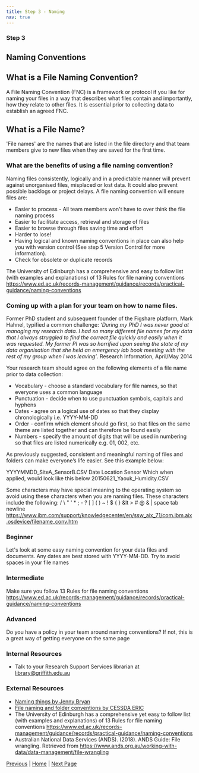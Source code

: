 ```yaml
---
title: Step 3 - Naming
nav: true
---
```


### Step 3
## Naming Conventions

## What is a File Naming Convention?

A File Naming Convention (FNC) is a framework or protocol if you like for naming your files in a way that describes what files contain and importantly, how they relate to other files. It is essential prior to collecting data to establish an agreed FNC.  

## What is a File Name? 
'File names' are the names that are listed in the file directory and that team members give to new files when they are saved for the first time.

### What are the benefits of using a file naming convention? 
Naming files consistently, logically and in a predictable manner will prevent against unorganised files, misplaced or lost data.  It could also prevent possible backlogs or project delays.  A file naming convention will ensure files are:

* Easier to process - All team members won't have to over think the file naming process 
* Easier to facilitate access, retrieval and storage of files
* Easier to browse through files saving time and effort 
* Harder to lose!
* Having logical and known naming conventions in place can also help you with version control (See step 5 Version Control for more information).
* Check for obsolete or duplicate records

The University of Edinburgh has a comprehensive and easy to follow list (with examples and explanations) of 13 Rules for file naming conventions  https://www.ed.ac.uk/records-management/guidance/records/practical-guidance/naming-conventions

### Coming up with a plan for your team on how to name files.
Former PhD student and subsequent founder of the Figshare platform, Mark Hahnel, typified a common challenge: *‘During my PhD I was never good at managing my research data. I had so many different file names for my data that I always struggled to find the correct file quickly and easily when it was requested. My former PI was so horrified upon seeing the state of my data organisation that she held an emergency lab book meeting with the rest of my group when l was leaving’*. 
Research Information, April/May 2014  

Your research team should agree on the following elements of a file name prior to data collection:
* Vocabulary - choose a standard vocabulary for file names, so that everyone uses a common language
* Punctuation - decide when to use punctuation symbols, capitals and hyphens
* Dates - agree on a logical use of dates so that they display chronologically i.e. YYYY-MM-DD
* Order - confirm which element should go first, so that files on the same theme are listed together and can therefore be found easily
* Numbers - specify the amount of digits that will be used in numbering so that files are listed numerically e.g. 01, 002, etc.

As previously suggested, consistent and meaningful naming of files and folders can make everyone’s life easier.  See this example below:

YYYYMMDD_SiteA_SensorB.CSV
Date  Location   Sensor
Which when applied, would look like this below
20150621_Yaouk_Humidity.CSV

Some characters may have special meaning to the operating system so avoid using these characters when you are naming files. These characters include the following: / \ " ' * ; - ? [ ] ( ) ~ ! $ { } &lt > # @ & | space tab newline https://www.ibm.com/support/knowledgecenter/en/ssw_aix_71/com.ibm.aix.osdevice/filename_conv.htm

### Beginner
Let's look at some easy naming convention for your data files and documents. 
Any dates are best stored with YYYY-MM-DD. 
Try to avoid spaces in your file names 

### Intermediate
Make sure you follow 13 Rules for file naming conventions  https://www.ed.ac.uk/records-management/guidance/records/practical-guidance/naming-conventions

### Advanced
Do you have a policy in your team around naming conventions? If not, this is a great way of getting everyone on the same page 


### Internal Resources
* Talk to your Research Support Services librarian at library@griffith.edu.au


### External Resources
* [Naming things by Jenny Bryan](https://speakerdeck.com/jennybc/how-to-name-files)
* [File naming and folder conventions by CESSDA ERIC](https://www.cessda.eu/Training/Training-Resources/Library/Data-Management-Expert-Guide/2.-Organise-Document/File-naming-and-folder-structure)
* The University of Edinburgh has a comprehensive yet easy to follow list (with examples and explanations) of 13 Rules for file naming conventions https://www.ed.ac.uk/records-management/guidance/records/practical-guidance/naming-conventions
* Australian National Data Services (ANDS). (2018). ANDS Guide: File wrangling. Retrieved from https://www.ands.org.au/working-with-data/data-management/file-wrangling 

[Previous](https://guereslib.github.io/Reproducible-Research-Things/Step1Documentation) | [Home](https://guereslib.github.io/Reproducible-Research-Things/) | [Next Page](https://guereslib.github.io/Reproducible-Research-Things/Step3FolderStruct.html)
